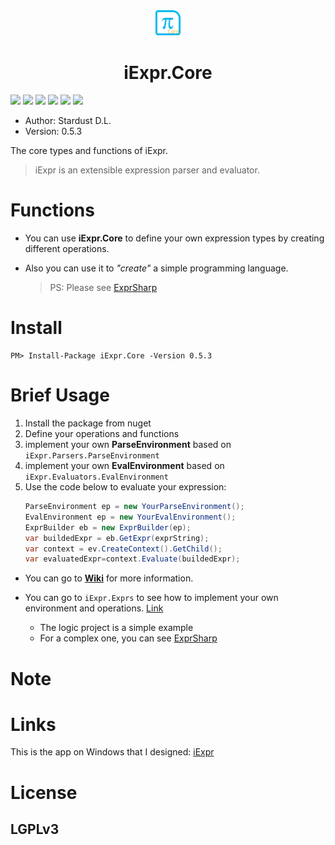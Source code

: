 <div align="center">
    <img src="./resources/images/core.png" width = "8%"/>
    <h1>iExpr.Core</h1>
</div>

![](https://img.shields.io/badge/framework-.netstandard2.0-blue.svg)
![](https://img.shields.io/badge/build-passing-brightgreen.svg)
![](https://img.shields.io/badge/alpha-v0.5.3-blue.svg)
[![](https://img.shields.io/badge/nuget-v0.5.3-brightgreen.svg)](https://www.nuget.org/packages/iExpr.Core/0.5.3)
[![](https://img.shields.io/badge/wiki-v0.5.3-blue.svg)](https://github.com/iExpr/iExpr.Core/wiki)
![](http://progressed.io/bar/100?title=done)

+ Author: Stardust D.L.
+ Version: 0.5.3

The core types and functions of iExpr. 
> iExpr is an extensible expression parser and evaluator.

# Functions

+ You can use **iExpr.Core** to define your own expression types by creating different operations.  
+ Also you can use it to *"create"* a simple programming language. 

    > PS: Please see [ExprSharp](https://github.com/ExprSharp)

# Install

```
PM> Install-Package iExpr.Core -Version 0.5.3
```

# Brief Usage

1. Install the package from nuget
2. Define your operations and functions
3. implement your own **ParseEnvironment** based on `iExpr.Parsers.ParseEnvironment`
3. implement your own **EvalEnvironment** based on `iExpr.Evaluators.EvalEnvironment`
4. Use the code below to evaluate your expression:
    ```cs
    ParseEnvironment ep = new YourParseEnvironment();
    EvalEnvironment ep = new YourEvalEnvironment();
    ExprBuilder eb = new ExprBuilder(ep);
    var buildedExpr = eb.GetExpr(exprString);
    var context = ev.CreateContext().GetChild();
    var evaluatedExpr=context.Evaluate(buildedExpr);
    ```

+ You can go to [**Wiki**](https://github.com/iExpr/iExpr.Core/wiki) for more information.

+ You can go to `iExpr.Exprs` to see how to implement your own environment and operations. [Link](https://github.com/iExpr/iExpr.Exprs)
    + The logic project is a simple example
    + For a complex one, you can see [ExprSharp](https://github.com/ExprSharp)

# Note

# Links

This is the app on Windows that I designed:
[iExpr](https://stardustdl.github.io/Blog/2017/12/22/%E8%A1%A8%E8%BE%BE%E5%BC%8F%E8%AE%A1%E7%AE%97%E5%99%A8-iExpr/)

# License

## LGPLv3